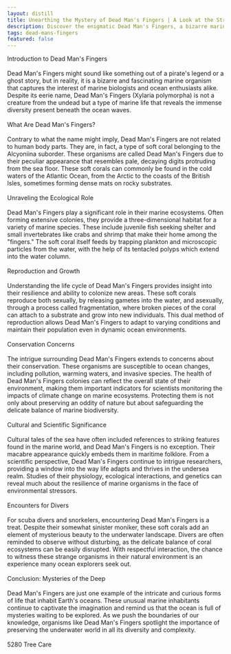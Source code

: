 ```yaml
---
layout: distill
title: Unearthing the Mystery of Dead Man's Fingers | A Look at the Strange Marine Organism
description: Discover the enigmatic Dead Man's Fingers, a bizarre marine life form that baffles scientists and ocean enthusiasts alike.
tags: dead-mans-fingers
featured: false
---
```


Introduction to Dead Man's Fingers<br /><br />Dead Man's Fingers might sound like something out of a pirate's legend or a ghost story, but in reality, it is a bizarre and fascinating marine organism that captures the interest of marine biologists and ocean enthusiasts alike. Despite its eerie name, Dead Man's Fingers (Xylaria polymorpha) is not a creature from the undead but a type of marine life that reveals the immense diversity present beneath the ocean waves.<br /><br />What Are Dead Man's Fingers?<br /><br />Contrary to what the name might imply, Dead Man's Fingers are not related to human body parts. They are, in fact, a type of soft coral belonging to the Alcyoniina suborder. These organisms are called Dead Man's Fingers due to their peculiar appearance that resembles pale, decaying digits protruding from the sea floor. These soft corals can commonly be found in the cold waters of the Atlantic Ocean, from the Arctic to the coasts of the British Isles, sometimes forming dense mats on rocky substrates.<br /><br />Unraveling the Ecological Role<br /><br />Dead Man's Fingers play a significant role in their marine ecosystems. Often forming extensive colonies, they provide a three-dimensional habitat for a variety of marine species. These include juvenile fish seeking shelter and small invertebrates like crabs and shrimp that make their home among the "fingers." The soft coral itself feeds by trapping plankton and microscopic particles from the water, with the help of its tentacled polyps which extend into the water column.<br /><br />Reproduction and Growth<br /><br />Understanding the life cycle of Dead Man's Fingers provides insight into their resilience and ability to colonize new areas. These soft corals reproduce both sexually, by releasing gametes into the water, and asexually, through a process called fragmentation, where broken pieces of the coral can attach to a substrate and grow into new individuals. This dual method of reproduction allows Dead Man's Fingers to adapt to varying conditions and maintain their population even in dynamic ocean environments.<br /><br />Conservation Concerns<br /><br />The intrigue surrounding Dead Man's Fingers extends to concerns about their conservation. These organisms are susceptible to ocean changes, including pollution, warming waters, and invasive species. The health of Dead Man's Fingers colonies can reflect the overall state of their environment, making them important indicators for scientists monitoring the impacts of climate change on marine ecosystems. Protecting them is not only about preserving an oddity of nature but about safeguarding the delicate balance of marine biodiversity.<br /><br />Cultural and Scientific Significance<br /><br />Cultural tales of the sea have often included references to striking features found in the marine world, and Dead Man's Fingers is no exception. Their macabre appearance quickly embeds them in maritime folklore. From a scientific perspective, Dead Man's Fingers continue to intrigue researchers, providing a window into the way life adapts and thrives in the undersea realm. Studies of their physiology, ecological interactions, and genetics can reveal much about the resilience of marine organisms in the face of environmental stressors.<br /><br />Encounters for Divers<br /><br />For scuba divers and snorkelers, encountering Dead Man's Fingers is a treat. Despite their somewhat sinister moniker, these soft corals add an element of mysterious beauty to the underwater landscape. Divers are often reminded to observe without disturbing, as the delicate balance of coral ecosystems can be easily disrupted. With respectful interaction, the chance to witness these strange organisms in their natural environment is an experience many ocean explorers seek out.<br /><br />Conclusion: Mysteries of the Deep<br /><br />Dead Man's Fingers are just one example of the intricate and curious forms of life that inhabit Earth's oceans. These unusual marine inhabitants continue to captivate the imagination and remind us that the ocean is full of mysteries waiting to be explored. As we push the boundaries of our knowledge, organisms like Dead Man's Fingers spotlight the importance of preserving the underwater world in all its diversity and complexity.<br /><br />5280 Tree Care
